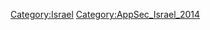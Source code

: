 [Category:Israel](Category:Israel "wikilink")
[Category:AppSec_Israel_2014](Category:AppSec_Israel_2014 "wikilink")